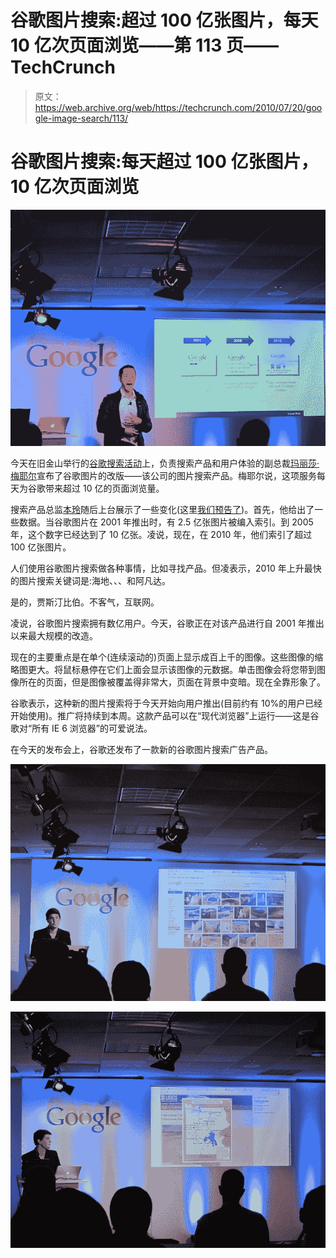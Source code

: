 # 谷歌图片搜索:超过 100 亿张图片，每天 10 亿次页面浏览——第 113 页——TechCrunch

> 原文：<https://web.archive.org/web/https://techcrunch.com/2010/07/20/google-image-search/113/>

# 谷歌图片搜索:每天超过 100 亿张图片，10 亿次页面浏览

![](img/50fd273ced60028f797967ab6238329b.png "22")

今天在旧金山举行的[谷歌搜索活动](https://web.archive.org/web/20200319213405/https://beta.techcrunch.com/2010/07/20/live-from-googles-image-search-event/)上，负责搜索产品和用户体验的副总裁[玛丽莎·梅耶尔](https://web.archive.org/web/20200319213405/http://www.crunchbase.com/person/marissa-mayer)宣布了谷歌图片的改版——该公司的图片搜索产品。梅耶尔说，这项服务每天为谷歌带来超过 10 亿的页面浏览量。

搜索产品总监[本玲](https://web.archive.org/web/20200319213405/http://www.crunchbase.com/person/ben-ling)随后上台展示了一些变化(这里[我们预告了](https://web.archive.org/web/20200319213405/https://beta.techcrunch.com/2010/07/20/google-images/))。首先，他给出了一些数据。当谷歌图片在 2001 年推出时，有 2.5 亿张图片被编入索引。到 2005 年，这个数字已经达到了 10 亿张。凌说，现在，在 2010 年，他们索引了超过 100 亿张图片。

人们使用谷歌图片搜索做各种事情，比如寻找产品。但凌表示，2010 年上升最快的图片搜索关键词是:海地、、、和阿凡达。

是的，贾斯汀比伯。不客气，互联网。

凌说，谷歌图片搜索拥有数亿用户。今天，谷歌正在对该产品进行自 2001 年推出以来最大规模的改造。

现在的主要重点是在单个(连续滚动的)页面上显示成百上千的图像。这些图像的缩略图更大。将鼠标悬停在它们上面会显示该图像的元数据。单击图像会将您带到图像所在的页面，但是图像被覆盖得非常大，页面在背景中变暗。现在全靠形象了。

谷歌表示，这种新的图片搜索将于今天开始向用户推出(目前约有 10%的用户已经开始使用)。推广将持续到本周。这款产品可以在“现代浏览器”上运行——这是谷歌对“所有 IE 6 浏览器”的可爱说法。

在今天的发布会上，谷歌还发布了一款新的谷歌图片搜索广告产品。

![](img/4f06ff83b4a2809fb2d2a8da512db7e7.png "xx")

![](img/9c8ee0030d507d0804d7ee3cb5d7a66a.png "yy")